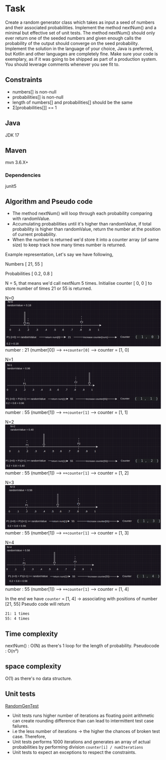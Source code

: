 # Task
Create a random generator class which takes as input a seed of numbers and their
associated probabilities. Implement the method nextNum() and a minimal but effective set of
unit tests. The method nextNum() should only ever return one of the seeded numbers and
given enough calls the probability of the output should converge on the seed probability.
Implement the solution in the language of your choice, Java is preferred, but Kotlin and other
languages are completely fine. Make sure your code is exemplary, as if it was going to be
shipped as part of a production system. You should leverage comments whenever you see fit
to.

## Constraints

- numbers[] is non-null
- probabilities[] is non-null
- length of numbers[] and probabilities[] should be the same
- Σ[probabilities[]] == 1

## Java
JDK 17

## Maven
mvn 3.6.X+

### Dependencies
junit5

## Algorithm and Pseudo code
- The method nextNum() will loop through each probability comparing with randomValue.
- Accumulating probabilities until it's higher than randomValue, if total probability is higher than randomValue, return the number at the position of current probability.
- When the number is returned we'd store it into a counter array (of same size) to keep track how many times number is returned. 

Example representation, 
Let's say we have following,

Numbers         [  21, 55 ]

Probabilities   [ 0.2, 0.8 ]

N = 5, that means we'd call nextNum 5 times. 
Initialise counter [ 0, 0 ] to store number of times 21 or 55 is returned.

N=0
![img.png](resources/img.png)
number : 21 (number[0]) --> `++counter[0]` --> counter = [1, 0]


N=1
![img_1.png](resources/img_1.png)
number : 55 (number[1]) --> `++counter[1]` --> counter = [1, 1]

N=2
![img_2.png](resources/img_2.png)
number : 55 (number[1]) --> `++counter[1]` --> counter = [1, 2]

N=3
![img_3.png](resources/img_3.png)
number : 55 (number[1]) --> `++counter[1]` --> counter = [1, 3]

N=4
![img_4.png](resources/img_4.png)
number : 55 (number[1]) --> `++counter[1]` --> counter = [1, 4]

In the end we have `counter` = [1, 4] -> associating with positions of number [21, 55] Pseudo code will return
```shell
21: 1 times
55: 4 times
```


## Time complexity
nextNum() : O(N) as there's 1 loop for the length of probability.
Pseudocode : O(n²) 

## space complexity
O(1) as there's no data structure. 

## Unit tests
[RandomGenTest](/src/test/java/org/example/RandomGenTest.java)
- Unit tests runs higher number of iterations as floating point arithmetic can create rounding difference than can lead to intermittent test case failures.
- i.e the less number of iterations -> the higher the chances of broken test case. Therefore, 
- Unit tests performs 1000 iterations and generates an array of actual probabilities by performing division  `counter[i] / numIterations`
- Unit tests to expect an exceptions to respect the constraints. 